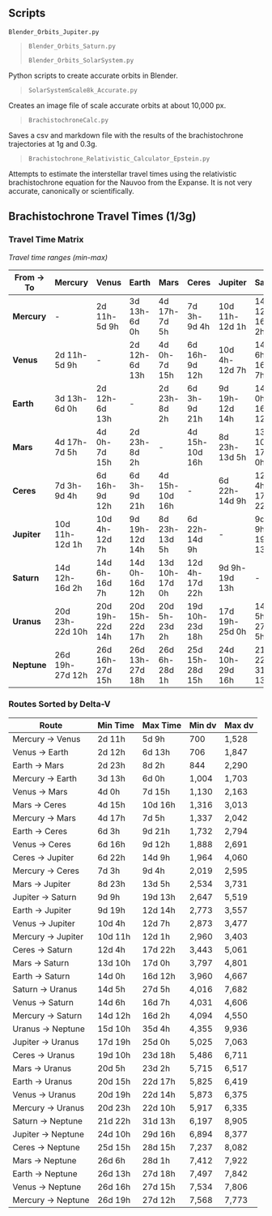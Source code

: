 ## Scripts
    Blender_Orbits_Jupiter.py
>
> `Blender_Orbits_Saturn.py`
>
> `Blender_Orbits_SolarSystem.py`

Python scripts to create accurate orbits in Blender.

> `SolarSystemScale8k_Accurate.py`

Creates an image file of scale accurate orbits at about 10,000 px.

> `BrachistochroneCalc.py`

Saves a csv and markdown file with the results of the brachistochrone trajectories at 1g and 0.3g.

> `Brachistochrone_Relativistic_Calculator_Epstein.py`

Attempts to estimate the interstellar travel times using the relativistic brachistochrone equation for the Nauvoo from the Expanse. It is not very accurate, canonically or scientifically.

## Brachistochrone Travel Times (1/3g)

### Travel Time Matrix

*Travel time ranges (min-max)*

| From → To | Mercury | Venus | Earth | Mars | Ceres | Jupiter | Saturn | Uranus | Neptune |
|-----------|---------|---------|---------|---------|---------|---------|---------|---------|---------|
| **Mercury** | - | 2d 11h-5d 9h | 3d 13h-6d 0h | 4d 17h-7d 5h | 7d 3h-9d 4h | 10d 11h-12d 1h | 14d 12h-16d 2h | 20d 23h-22d 10h | 26d 19h-27d 12h |
| **Venus** | 2d 11h-5d 9h | - | 2d 12h-6d 13h | 4d 0h-7d 15h | 6d 16h-9d 12h | 10d 4h-12d 7h | 14d 6h-16d 7h | 20d 19h-22d 14h | 26d 16h-27d 15h |
| **Earth** | 3d 13h-6d 0h | 2d 12h-6d 13h | - | 2d 23h-8d 2h | 6d 3h-9d 21h | 9d 19h-12d 14h | 14d 0h-16d 12h | 20d 15h-22d 17h | 26d 13h-27d 18h |
| **Mars** | 4d 17h-7d 5h | 4d 0h-7d 15h | 2d 23h-8d 2h | - | 4d 15h-10d 16h | 8d 23h-13d 5h | 13d 10h-17d 0h | 20d 5h-23d 2h | 26d 6h-28d 1h |
| **Ceres** | 7d 3h-9d 4h | 6d 16h-9d 12h | 6d 3h-9d 21h | 4d 15h-10d 16h | - | 6d 22h-14d 9h | 12d 4h-17d 22h | 19d 10h-23d 18h | 25d 15h-28d 15h |
| **Jupiter** | 10d 11h-12d 1h | 10d 4h-12d 7h | 9d 19h-12d 14h | 8d 23h-13d 5h | 6d 22h-14d 9h | - | 9d 9h-19d 13h | 17d 19h-25d 0h | 24d 10h-29d 16h |
| **Saturn** | 14d 12h-16d 2h | 14d 6h-16d 7h | 14d 0h-16d 12h | 13d 10h-17d 0h | 12d 4h-17d 22h | 9d 9h-19d 13h | - | 14d 5h-27d 5h | 21d 22h-31d 13h |
| **Uranus** | 20d 23h-22d 10h | 20d 19h-22d 14h | 20d 15h-22d 17h | 20d 5h-23d 2h | 19d 10h-23d 18h | 17d 19h-25d 0h | 14d 5h-27d 5h | - | 15d 10h-35d 4h |
| **Neptune** | 26d 19h-27d 12h | 26d 16h-27d 15h | 26d 13h-27d 18h | 26d 6h-28d 1h | 25d 15h-28d 15h | 24d 10h-29d 16h | 21d 22h-31d 13h | 15d 10h-35d 4h | - |

### Routes Sorted by Delta-V

| Route | Min Time | Max Time | Min dv | Max dv |
|--------|-----------|-----------|---------|--------|
| Mercury -> Venus | 2d 11h | 5d 9h | 700 | 1,528 |
| Venus -> Earth | 2d 12h | 6d 13h | 706 | 1,847 |
| Earth -> Mars | 2d 23h | 8d 2h | 844 | 2,290 |
| Mercury -> Earth | 3d 13h | 6d 0h | 1,004 | 1,703 |
| Venus -> Mars | 4d 0h | 7d 15h | 1,130 | 2,163 |
| Mars -> Ceres | 4d 15h | 10d 16h | 1,316 | 3,013 |
| Mercury -> Mars | 4d 17h | 7d 5h | 1,337 | 2,042 |
| Earth -> Ceres | 6d 3h | 9d 21h | 1,732 | 2,794 |
| Venus -> Ceres | 6d 16h | 9d 12h | 1,888 | 2,691 |
| Ceres -> Jupiter | 6d 22h | 14d 9h | 1,964 | 4,060 |
| Mercury -> Ceres | 7d 3h | 9d 4h | 2,019 | 2,595 |
| Mars -> Jupiter | 8d 23h | 13d 5h | 2,534 | 3,731 |
| Jupiter -> Saturn | 9d 9h | 19d 13h | 2,647 | 5,519 |
| Earth -> Jupiter | 9d 19h | 12d 14h | 2,773 | 3,557 |
| Venus -> Jupiter | 10d 4h | 12d 7h | 2,873 | 3,477 |
| Mercury -> Jupiter | 10d 11h | 12d 1h | 2,960 | 3,403 |
| Ceres -> Saturn | 12d 4h | 17d 22h | 3,443 | 5,061 |
| Mars -> Saturn | 13d 10h | 17d 0h | 3,797 | 4,801 |
| Earth -> Saturn | 14d 0h | 16d 12h | 3,960 | 4,667 |
| Saturn -> Uranus | 14d 5h | 27d 5h | 4,016 | 7,682 |
| Venus -> Saturn | 14d 6h | 16d 7h | 4,031 | 4,606 |
| Mercury -> Saturn | 14d 12h | 16d 2h | 4,094 | 4,550 |
| Uranus -> Neptune | 15d 10h | 35d 4h | 4,355 | 9,936 |
| Jupiter -> Uranus | 17d 19h | 25d 0h | 5,025 | 7,063 |
| Ceres -> Uranus | 19d 10h | 23d 18h | 5,486 | 6,711 |
| Mars -> Uranus | 20d 5h | 23d 2h | 5,715 | 6,517 |
| Earth -> Uranus | 20d 15h | 22d 17h | 5,825 | 6,419 |
| Venus -> Uranus | 20d 19h | 22d 14h | 5,873 | 6,375 |
| Mercury -> Uranus | 20d 23h | 22d 10h | 5,917 | 6,335 |
| Saturn -> Neptune | 21d 22h | 31d 13h | 6,197 | 8,905 |
| Jupiter -> Neptune | 24d 10h | 29d 16h | 6,894 | 8,377 |
| Ceres -> Neptune | 25d 15h | 28d 15h | 7,237 | 8,082 |
| Mars -> Neptune | 26d 6h | 28d 1h | 7,412 | 7,922 |
| Earth -> Neptune | 26d 13h | 27d 18h | 7,497 | 7,842 |
| Venus -> Neptune | 26d 16h | 27d 15h | 7,534 | 7,806 |
| Mercury -> Neptune | 26d 19h | 27d 12h | 7,568 | 7,773 |